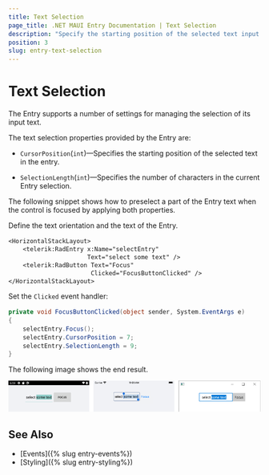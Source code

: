 ```yaml
---
title: Text Selection
page_title: .NET MAUI Entry Documentation | Text Selection
description: "Specify the starting position of the selected text input and the number of characters in the current selection of the Telerik Entry for .NET MAUI control."
position: 3
slug: entry-text-selection
---
```


# Text Selection

The Entry supports a number of settings for managing the selection of its input text.

The text selection properties provided by the Entry are:

* `CursorPosition`(`int`)&mdash;Specifies the starting position of the selected text in the entry.

* `SelectionLength`(`int`)&mdash;Specifies the number of characters in the current Entry selection.

The following snippet shows how to preselect a part of the Entry text when the control is focused by applying both properties.

Define the text orientation and the text of the Entry.

```XAML
<HorizontalStackLayout>
    <telerik:RadEntry x:Name="selectEntry"
					  Text="select some text" />
    <telerik:RadButton Text="Focus"
				       Clicked="FocusButtonClicked" />
</HorizontalStackLayout>
```

Set the `Clicked` event handler:

```C#
private void FocusButtonClicked(object sender, System.EventArgs e)
{
    selectEntry.Focus();
    selectEntry.CursorPosition = 7;
    selectEntry.SelectionLength = 9;
}
```

The following image shows the end result.

![Entry Text Selection](images/entry_text_selection.png)

## See Also

- [Events]({% slug entry-events%})
- [Styling]({% slug entry-styling%})
